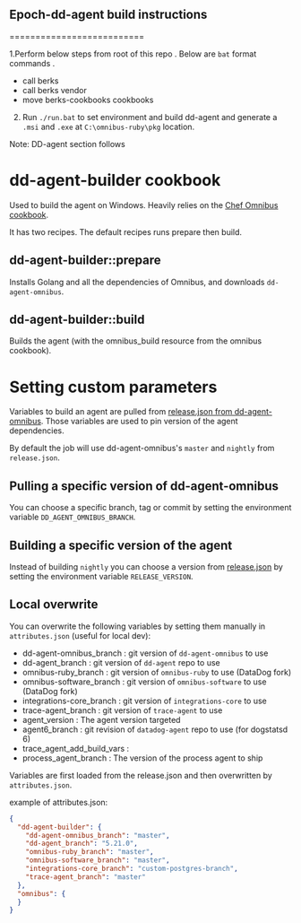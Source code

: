 ## Epoch-dd-agent build instructions
==========================

1.Perform below steps from root of this repo . Below are `bat` format commands .
   - call berks
   - call berks vendor
   - move berks-cookbooks cookbooks
2. Run `./run.bat` to set environment and build dd-agent and generate a `.msi` and `.exe` at `C:\omnibus-ruby\pkg` location.

Note: DD-agent section follows

dd-agent-builder cookbook
=========================

Used to build the agent on Windows. Heavily relies on the [Chef Omnibus cookbook](https://github.com/chef-cookbooks/omnibus).

It has two recipes. The default recipes runs prepare then build.

## dd-agent-builder::prepare

Installs Golang and all the dependencies of Omnibus, and downloads `dd-agent-omnibus`.


## dd-agent-builder::build

Builds the agent (with the omnibus_build resource from the omnibus cookbook).





Setting custom parameters
=========================

Variables to build an agent are pulled from [release.json from
dd-agent-omnibus](https://github.com/DataDog/dd-agent-omnibus/blob/master/release.json).
Those variables are used to pin version of the agent dependencies.

By default the job will use dd-agent-omnibus's `master` and `nightly` from `release.json`.

## Pulling a specific version of dd-agent-omnibus

You can choose a specific branch, tag or commit by setting the environment
variable `DD_AGENT_OMNIBUS_BRANCH`.

## Building a specific version of the agent

Instead of building `nightly` you can choose a version from
[release.json](https://github.com/DataDog/dd-agent-omnibus/blob/master/release.json)
by setting the environment variable `RELEASE_VERSION`.

## Local overwrite

You can overwrite the following variables by setting them manually in
`attributes.json` (useful for local dev):

- dd-agent-omnibus_branch    : git version of `dd-agent-omnibus` to use
- dd-agent_branch            : git version of `dd-agent` repo to use
- omnibus-ruby_branch        : git version of `omnibus-ruby` to use (DataDog fork)
- omnibus-software_branch    : git version of `omnibus-software` to use (DataDog fork)
- integrations-core_branch   : git version of `integrations-core` to use
- trace-agent_branch         : git version of `trace-agent` to use
- agent_version              : The agent version targeted
- agent6_branch              : git revision of `datadog-agent` repo to use (for dogstatsd 6)
- trace_agent_add_build_vars :
- process_agent_branch       : The version of the process agent to ship

Variables are first loaded from the release.json and then overwritten by `attributes.json`.

example of attributes.json:

```json
{
  "dd-agent-builder": {
    "dd-agent-omnibus_branch": "master",
    "dd-agent_branch": "5.21.0",
    "omnibus-ruby_branch": "master",
    "omnibus-software_branch": "master",
    "integrations-core_branch": "custom-postgres-branch",
    "trace-agent_branch": "master"
  },
  "omnibus": {
  }
}
```
